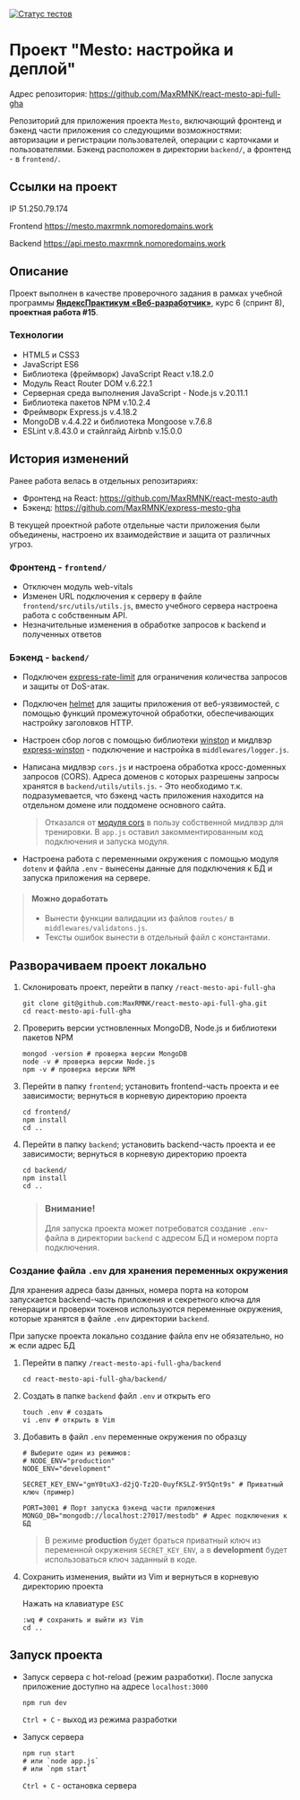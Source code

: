 [![Статус тестов](../../actions/workflows/tests.yml/badge.svg)](../../actions/workflows/tests.yml)

# Проект "Mesto: настройка и деплой"
Адрес репозитория: <https://github.com/MaxRMNK/react-mesto-api-full-gha>

Репозиторий для приложения проекта `Mesto`, включающий фронтенд и бэкенд части приложения со следующими возможностями: авторизации и регистрации пользователей, операции с карточками и пользователями. Бэкенд расположен в директории `backend/`, а фронтенд - в `frontend/`.

## Ссылки на проект

IP 51.250.79.174

Frontend https://mesto.maxrmnk.nomoredomains.work

Backend https://api.mesto.maxrmnk.nomoredomains.work


## Описание
Проект выполнен в качестве проверочного задания в рамках учебной программы **[ЯндексПрактикум «Веб-разработчик»](https://practicum.yandex.ru/web/)**, курс 6 (спринт 8), **проектная работа #15**.

### Технологии
 - HTML5 и CSS3
 - JavaScript ES6
 - Библиотека (фреймворк) JavaScript React v.18.2.0
 - Модуль React Router DOM v.6.22.1
 - Серверная среда выполнения JavaScript - Node.js v.20.11.1
 - Библиотека пакетов NPM v.10.2.4
 - Фреймворк Express.js v.4.18.2
 - MongoDB v.4.4.22 и библиотека Mongoose v.7.6.8
 - ESLint v.8.43.0 и стайлгайд Airbnb v.15.0.0

## История изменений
Ранее работа велась в отдельных репозитариях:
  * Фронтенд на React: <https://github.com/MaxRMNK/react-mesto-auth>
  * Бэкенд: <https://github.com/MaxRMNK/express-mesto-gha>

В текущей проектной работе отдельные части приложения были объединены, настроено их взаимодействие и защита от различных угроз.

### Фронтенд - `frontend/`
  + Отключен модуль web-vitals
  + Изменен URL подключения к серверу в файле `frontend/src/utils/utils.js`, вместо учебного сервера настроена работа с собственным API.
  + Незначительные изменения в обработке запросов к backend и полученных ответов

### Бэкенд - `backend/`
  + Подключен [express-rate-limit](https://www.npmjs.com/package/express-rate-limit) для ограничения количества запросов и защиты от DoS-атак.
  + Подключен [helmet](https://expressjs.com/ru/advanced/best-practice-security.html) для защиты приложения от веб-уязвимостей, с помощью функций промежуточной обработки, обеспечивающих настройку заголовков HTTP.
  + Настроен сбор логов с помощью библиотеки [winston](https://www.npmjs.com/package/winston) и мидлвэр [express-winston](https://www.npmjs.com/package/express-winston) - подключение и настройка в `middlewares/logger.js`.
  + Написана мидлвэр `cors.js` и настроена обработка кросс-доменных запросов (CORS). Адреса доменов с которых разрешены запросы хранятся в `backend/utils/utils.js`. - Это необходимо т.к. подразумевается, что бэкенд часть приложения находится на отдельном домене или поддомене основного сайта.

    > Отказался от [модуля cors](https://www.npmjs.com/package/cors) в пользу собственной мидлвэр для тренировки. В `app.js` оставил закомментированным код подключения и запуска модуля.
  + Настроена работа с переменными окружения с помощью модуля `dotenv` и файла `.env` - вынесены данные для подключения к БД и запуска приложения на сервере.

  > #### Можно доработать
  > * Вынести функции валидации из файлов `routes/` в `middlewares/validatons.js`.
  > * Тексты ошибок вынести в отдельный файл с константами.


## Разворачиваем проект локально
1. Склонировать проект, перейти в папку `/react-mesto-api-full-gha`
    ```shell
    git clone git@github.com:MaxRMNK/react-mesto-api-full-gha.git
    cd react-mesto-api-full-gha
    ```
2. Проверить версии устновленных MongoDB, Node.js и библиотеки пакетов NPM
    ```shell
    mongod -version # проверка версии MongoDB
    node -v # проверка версии Node.js
    npm -v # проверка версии NPM
    ```
3. Перейти в папку `frontend`; установить frontend-часть проекта и ее зависимости; вернуться в корневую директорию проекта
    ```shell
    cd frontend/
    npm install
    cd ..
    ```
4. Перейти в папку `backend`; установить backend-часть проекта и ее зависимости; вернуться в корневую директорию проекта
    ```shell
    cd backend/
    npm install
    cd ..
    ```

    > ### Внимание!
    > Для запуска проекта может потребоватся создание `.env`-файла в директории `backend` с адресом БД и номером порта подключения.


### Создание файла `.env` для хранения переменных окружения
Для хранения адреса базы данных, номера порта на котором запускается backend-часть приложения и секретного ключа для генерации и проверки токенов используются переменные окружения, которые хранятся в файле `.env` директории `backend`.

При запуске проекта локально создание файла env не обязательно, но ж
если адрес БД

  1. Перейти в папку `/react-mesto-api-full-gha/backend`
      ```shell
      cd react-mesto-api-full-gha/backend/
      ```

  2. Создать в папке `backend` файл `.env` и открыть его
      ```shell
      touch .env # создать
      vi .env # открыть в Vim
      ```

  3. Добавить в файл `.env` переменные окружения по образцу
      ```shell
      # Выберите один из режимов:
      # NODE_ENV="production"
      NODE_ENV="development"

      SECRET_KEY_ENV="gmY0tuX3-d2jQ-Tz2D-0uyfKSLZ-9Y5Qnt9s" # Приватный ключ (пример)

      PORT=3001 # Порт запуска бэкенд части приложения
      MONGO_DB="mongodb://localhost:27017/mestodb" # Адрес подключения к БД
      ```

      > В режиме **production** будет браться приватный ключ из переменной окружения `SECRET_KEY_ENV`, а в **development** будет использоваться ключ заданный в коде.

  4. Сохранить изменения, выйти из Vim и вернуться в корневую директорию проекта

      Нажать на клавиатуре `ESC`
      ```shell
      :wq # сохранить и выйти из Vim
      cd ..
      ```

## Запуск проекта

  * Запуск сервера с hot-reload (режим разработки). После запуска приложение доступно на адресе `localhost:3000`
    ```shell
    npm run dev
    ```
    `Ctrl + C` - выход из режима разработки

  * Запуск сервера
    ```shell
    npm run start
    # или `node app.js`
    # или `npm start`
    ```
    `Ctrl + C` - остановка сервера




